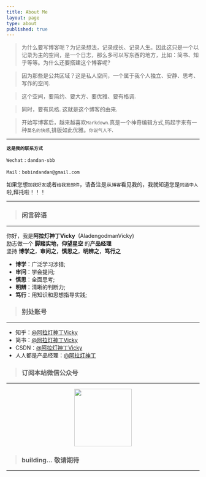 ```yaml
---
title: About Me
layout: page
type: about
published: true
---
```


> 为什么要写博客呢？为记录想法，记录成长、记录人生。因此这只是一个以记录为主的空间，是一个日志，那么多可以写东西的地方，比如：简书、知乎等等。为什么还要搭建这个博客呢? 

> 因为那些是公共区域？这是私人空间，一个属于我个人独立、安静、思考、写作的空间. 

> 这个空间，要简约、要大方、要优雅、要有格调. 

> 同时，要有风格. 这就是这个博客的由来.

> 开始写博客后，越来越喜欢`Markdown`.真是一个神奇编辑方式,码起字来有一种`莫名的快感`,排版如此优雅。`你说气人不`.

---

**`这是我的联系方式`**

`Wechat` : `dandan-sbb`

`Mail` : `bobindandan@gmail.com`

如果您想`加我好友`或者`给我发邮件`，请备注是从`博客`看见我的，我就知道您是`同道中人`啦,拜托啦！！！

---

> ### 闲言碎语
---

你好，我是**阿拉灯神丁Vicky**&nbsp;&nbsp;(AladengodmanVicky)  
励志做一个&nbsp;**脚踏实地，仰望星空**&nbsp;的**产品经理**  
坚持 **博学之**，**审问之**，**慎思之**，**明辨之**，**笃行之**  

* **博学**：广泛学习涉猎;
* **审问**：学会提问;
* **慎思**：全面思考;
* **明辨**：清晰的判断力;
* **笃行**：用知识和思想指导实践; 


> ### 别处账号
---

* 知乎：[@阿拉灯神丁Vicky](https://www.zhihu.com/people/AladengodmanVicky/activities)
* 简书：[@阿拉灯神丁Vicky](https://www.jianshu.com/u/d35797a7d500)
* CSDN：[@阿拉灯神丁Vicky](https://blog.csdn.net/weixin_36105362)
* 人人都是产品经理：[@阿拉灯神丁](http://www.woshipm.com/u/681134)


> ### 订阅本站微信公众号
---

<div align="center"><img width="150" height="150" src="https://www.bobinsun.cn/assets/images/WeChat-logo.jpg"/></div>


> ### building... 敬请期待
---
